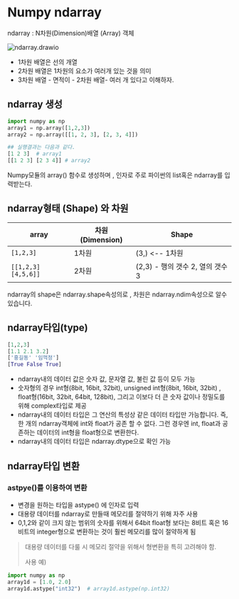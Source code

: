 # Numpy ndarray

ndarray : N차원(Dimension)배열 (Array) 객체

![ndarray.drawio](C:\Users\seosa\Downloads\ndarray.drawio.png)

* 1차원 배열은 선의 개열
* 2차원 배열은 1차원의 요소가 여러개 있는 것을 의미
* 3차원 배열 - 면적이 - 2차원 배열- 여러 개 있다고 이해하자.

 

## ndarray 생성

```python
import numpy as np
array1 = np.array([1,2,3])
array2 = np.array([[1, 2, 3], [2, 3, 4]])
```

```python
## 실행결과는 다음과 같다.
[1 2 3]  # array1
[[1 2 3] [2 3 4]] # array2
```

Numpy모듈의 array() 함수로 생성하며 , 인자로 주로 파이썬의 list혹은 ndarray를 입력받는다.



## ndarray형태 (Shape) 와 차원

| array              | 차원(Dimension) | Shape                    |
| ------------------ | ------------- | ------------------------ |
| `[1,2,3]`          | 1차원           | (3,)  <-- 1차원            |
| `[[1,2,3][4,5,6]]` | 2차원           | (2,3) - 행의 갯수 2, 열의 갯수 3 |

ndarray의 shape은 ndarray.shape속성의로 , 차원은 ndarray.ndim속성으로 알수 있습니다. 

## ndarray타입(type)

```python
[1,2,3]
[1.1 2.1 3.2]
['홍길동' '임꺽정']
[True False True]
```

* ndarray내의 데이터 값은 숫자 값, 문자열 값, 불린 값 등이 모두 가능
* 숫자형의 경우 int형(8bit, 16bit, 32bit), unsigned int형(8bit, 16bit, 32bit) , float형(16bit, 32bit, 64bit, 128bit), 그리고 이보다 더 큰 숫자 값이나 정밀도를 위해 complex타입로 제공
* ndarray내의 데이터 타입은 그 연산의 특성상 같은 데이터 타입만 가능합니다. 즉, 한 개의 ndarray객체에 int와 float가 공존 할 수 없다. 그런 경우엔 int, float과 공존하는 데이터의 int형을 float형으로 변환한다.
* ndarray내의 데이터 타입은 ndarray.dtype으로 확인 가능

## ndarray타입 변환

### astpye()를 이용하여 변환

* 변경을 원하는 타입을 astype() 에 인자로 입력
* 대용량 데이터를 ndarray로 만들때 메모리를 절약하기 위해 자주 사용
* 0,1,2와 같이 크지 않는 범위의 숫자를 위해서 64bit float형 보다는 8비트  혹은 16비트의 integer형으로 변환하는 것이 훨씬 메모리를 많이 절약하게 됨

> 대용량 데이터를 다룰 시 메모리 절약을 위해서 형변환을 특히 고려해야 함.
>
> 사용 예)

```python
import numpy as np
array1d = [1.0, 2.0]
array1d.astype("int32")  # array1d.astype(np.int32)
```

